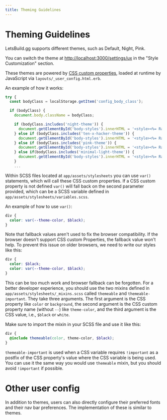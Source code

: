 ```yaml
---
title: Theming Guidelines
---
```


# Theming Guidelines

LetsBuild.gg supports different themes, such as Default, Night, Pink.

You can switch the theme at <http://localhost:3000/settings/ux> in the "Style
Customization" section.

These themes are powered by
[CSS custom properties](https://developer.mozilla.org/en-US/docs/Web/CSS/Using_CSS_custom_properties),
loaded at runtime by JavaScript via `layouts/_user_config.html.erb`.

An example of how it works:

```javascript
try {
  const bodyClass = localStorage.getItem('config_body_class');

  if (bodyClass) {
    document.body.className = bodyClass;

    if (bodyClass.includes('night-theme')) {
      document.getElementById('body-styles').innerHTML = '<style><%= Rails.application.assets["themes/night.css"].to_s.squish.html_safe %></style>';
    } else if (bodyClass.includes('ten-x-hacker-theme')) {
      document.getElementById('body-styles').innerHTML = '<style><%= Rails.application.assets["themes/hacker.css"].to_s.squish.html_safe %></style>'
    } else if (bodyClass.includes('pink-theme')) {
      document.getElementById('body-styles').innerHTML = '<style><%= Rails.application.assets["themes/pink.css"].to_s.squish.html_safe %></style>'
    } else if(bodyClass.includes('minimal-light-theme')) {
      document.getElementById('body-styles').innerHTML = '<style><%= Rails.application.assets["themes/minimal.css"].to_s.squish.html_safe %></style>'
    }
    ...
```

Within SCSS files located at `app/assets/stylesheets` you can use `var()`
statements, which will call these CSS custom properties. If a CSS custom
property is not defined `var()` will fall back on the second parameter provided,
which can be a SCSS variable defined in `app/assets/stylesheets/variables.scss`.

An example of how to use `var()`:

```scss
div {
  color: var(--theme-color, $black);
}
```

Note that fallback values aren't used to fix the browser compatibility. If the
browser doesn't support CSS custom Properties, the fallback value won't help. To
prevent this issue on older browsers, we need to write our styles like this:

```scss
div {
  color: $black;
  color: var(--theme-color, $black);
}
```

This can be too much work and browser fallback can be forgotten. For a better
developer experience, you should use the two mixins defined in
`app/assets/stylesheets/_mixins.scss` called `themeable` and
`themeable-important`. They take three arguments. The first argument is the CSS
property like `color` or `background`, the second argument is the CSS custom
property name (without `--`) like `theme-color`, and the third argument is the
CSS value, i.e., `$black` or `white`.

Make sure to import the mixin in your SCSS file and use it like this:

```scss
div {
  @include themeable(color, theme-color, $black);
}
```

`themeable-important` is used when a CSS variable requires `!important` as a
postfix of the CSS property's value where the CSS variable is being used. You
can use it the same way you would use `themeable` mixin, but you should avoid
`!important` if possible.

# Other user config

In addition to themes, users can also directly configure their preferred fonts
and their nav bar preferences. The implementation of these is similar to themes.
